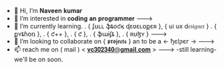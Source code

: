 - 👋 Hi, I’m 𝐍𝐚𝐯𝐞𝐞𝐧 𝐤𝐮𝐦𝐚𝐫 </font>  
- 👀 I’m interested in 𝐜𝐨𝐝𝐢𝐧𝐠 𝐚𝐧 𝐩𝐫𝐨𝐠𝐫𝐚𝐦𝐦𝐞𝐫 --->
- 🌱 I’m currently learning. . { ʄʊʟʟ ֆȶօƈӄ ɖɛʋɛʟօքɛʀ }, { u𝔦 ux d𝔢𝔰𝔦𝔤𝔫𝔢𝔯 } . { քʏȶɦօռ }, . { ƈ++ }, . { ƈ }, . { ֆաɨʄȶ }, . { ʀʊɮʏ }  --->
- 💞️ I’m looking to collaborate on { 𝖕𝖗𝖔𝖏𝖊𝖈𝖙𝖘 } an to be a <- ђєlקєг ->  --->
- 📫  reach me on ( mail ) < 𝐯𝐜𝟑𝟎𝟐𝟑𝟒𝟎@𝐠𝐦𝐚𝐢𝐥.𝐜𝐨𝐦 >  --->
                           -still learning- we'll be on soon.
<!---
naveengit011/naveengit011 is a ✨ special ✨ repository because its `README.md` (this file) appears on your GitHub profile.
You can click the Preview link to take a look at your changes.
--->
